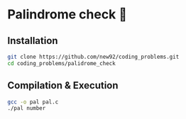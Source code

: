 # Palindrome check 🤖

## Installation

```bash
git clone https://github.com/new92/coding_problems.git
cd coding_problems/palidrome_check
```

## Compilation & Execution

```bash
gcc -o pal pal.c
./pal number
```
